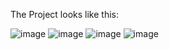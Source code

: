 The Project looks like this: 

![image](https://user-images.githubusercontent.com/104893913/179930354-bc1a7139-5190-46e2-821b-4d7e32d2f9bd.png)
![image](https://user-images.githubusercontent.com/104893913/179930470-1e622b3c-8219-42a5-ba65-ef8b13e17bee.png)
![image](https://user-images.githubusercontent.com/104893913/179930588-9ebd0aeb-bba0-45a5-bc52-a42fadf19d2c.png)
![image](https://user-images.githubusercontent.com/104893913/179930642-b4693439-a1bf-4dd6-a06d-d80d6f4eb09a.png)
